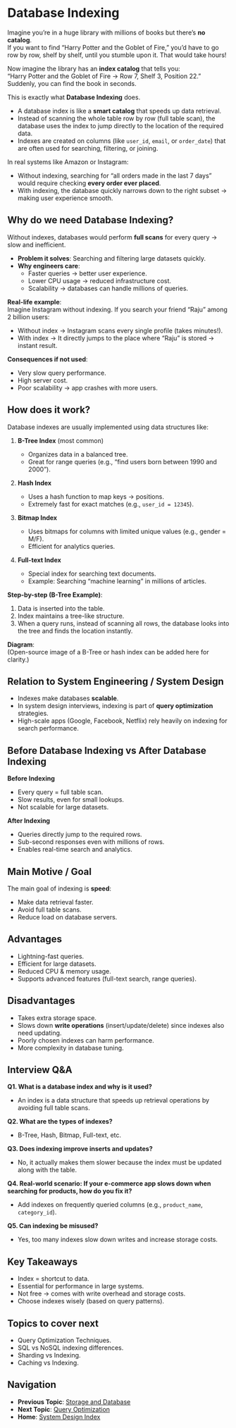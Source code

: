 # Database Indexing

Imagine you’re in a huge library with millions of books but there’s **no catalog**.  
If you want to find “Harry Potter and the Goblet of Fire,” you’d have to go row by row, shelf by shelf, until you stumble upon it. That would take hours!  

Now imagine the library has an **index catalog** that tells you:  
“Harry Potter and the Goblet of Fire → Row 7, Shelf 3, Position 22.”  
Suddenly, you can find the book in seconds.  

This is exactly what **Database Indexing** does.  
- A database index is like a **smart catalog** that speeds up data retrieval.  
- Instead of scanning the whole table row by row (full table scan), the database uses the index to jump directly to the location of the required data.  
- Indexes are created on columns (like `user_id`, `email`, or `order_date`) that are often used for searching, filtering, or joining.  

In real systems like Amazon or Instagram:  
- Without indexing, searching for “all orders made in the last 7 days” would require checking **every order ever placed**.  
- With indexing, the database quickly narrows down to the right subset → making user experience smooth.  



## Why do we need Database Indexing?
Without indexes, databases would perform **full scans** for every query → slow and inefficient.  

- **Problem it solves**: Searching and filtering large datasets quickly.  
- **Why engineers care**:  
  * Faster queries → better user experience.  
  * Lower CPU usage → reduced infrastructure cost.  
  * Scalability → databases can handle millions of queries.  

**Real-life example**:  
Imagine Instagram without indexing. If you search your friend “Raju” among 2 billion users:  
- Without index → Instagram scans every single profile (takes minutes!).  
- With index → It directly jumps to the place where “Raju” is stored → instant result.  

**Consequences if not used**:  
- Very slow query performance.  
- High server cost.  
- Poor scalability → app crashes with more users.  



## How does it work?
Database indexes are usually implemented using data structures like:  

1. **B-Tree Index** (most common)  
   - Organizes data in a balanced tree.  
   - Great for range queries (e.g., “find users born between 1990 and 2000”).  

2. **Hash Index**  
   - Uses a hash function to map keys → positions.  
   - Extremely fast for exact matches (e.g., `user_id = 12345`).  

3. **Bitmap Index**  
   - Uses bitmaps for columns with limited unique values (e.g., gender = M/F).  
   - Efficient for analytics queries.  

4. **Full-text Index**  
   - Special index for searching text documents.  
   - Example: Searching “machine learning” in millions of articles.  

**Step-by-step (B-Tree Example)**:  
1. Data is inserted into the table.  
2. Index maintains a tree-like structure.  
3. When a query runs, instead of scanning all rows, the database looks into the tree and finds the location instantly.  

**Diagram**:  
(Open-source image of a B-Tree or hash index can be added here for clarity.)  



## Relation to System Engineering / System Design
- Indexes make databases **scalable**.  
- In system design interviews, indexing is part of **query optimization** strategies.  
- High-scale apps (Google, Facebook, Netflix) rely heavily on indexing for search performance.  



## Before Database Indexing vs After Database Indexing

**Before Indexing**  
- Every query = full table scan.  
- Slow results, even for small lookups.  
- Not scalable for large datasets.  

**After Indexing**  
- Queries directly jump to the required rows.  
- Sub-second responses even with millions of rows.  
- Enables real-time search and analytics.  



## Main Motive / Goal
The main goal of indexing is **speed**:  
- Make data retrieval faster.  
- Avoid full table scans.  
- Reduce load on database servers.  


## Advantages
- Lightning-fast queries.  
- Efficient for large datasets.  
- Reduced CPU & memory usage.  
- Supports advanced features (full-text search, range queries).  



## Disadvantages
- Takes extra storage space.  
- Slows down **write operations** (insert/update/delete) since indexes also need updating.  
- Poorly chosen indexes can harm performance.  
- More complexity in database tuning.  


## Interview Q&A

**Q1. What is a database index and why is it used?**  
- An index is a data structure that speeds up retrieval operations by avoiding full table scans.  

**Q2. What are the types of indexes?**  
- B-Tree, Hash, Bitmap, Full-text, etc.  

**Q3. Does indexing improve inserts and updates?**  
- No, it actually makes them slower because the index must be updated along with the table.  

**Q4. Real-world scenario: If your e-commerce app slows down when searching for products, how do you fix it?**  
- Add indexes on frequently queried columns (e.g., `product_name`, `category_id`).  

**Q5. Can indexing be misused?**  
- Yes, too many indexes slow down writes and increase storage costs.  


## Key Takeaways
- Index = shortcut to data.  
- Essential for performance in large systems.  
- Not free → comes with write overhead and storage costs.  
- Choose indexes wisely (based on query patterns).  



## Topics to cover next
- Query Optimization Techniques.  
- SQL vs NoSQL indexing differences.  
- Sharding vs Indexing.  
- Caching vs Indexing.  



## Navigation
- **Previous Topic**: [Storage and Database](../Databases/Storage_and_Database.md)  
- **Next Topic**: [Query Optimization](../Databases/Query_Optimization.md)  
- **Home**: [System Design Index](../README.md)  
